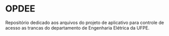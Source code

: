 # OPDEE
Repositório dedicado aos arquivos do projeto de aplicativo para controle de acesso as trancas do departamento de Engenharia Elétrica da UFPE.
